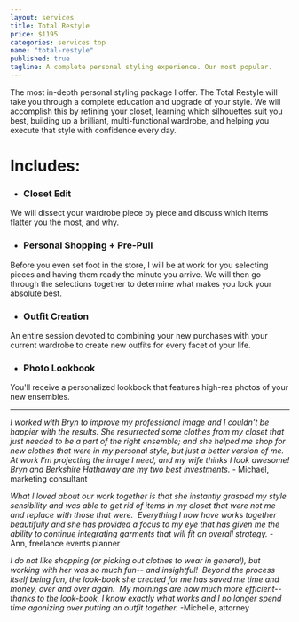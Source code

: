 ```yaml
---
layout: services
title: Total Restyle
price: $1195
categories: services top
name: "total-restyle"
published: true
tagline: A complete personal styling experience. Our most popular.
---
```


The most in-depth personal styling package I offer. The Total Restyle will take you through a complete education and upgrade of your style. We will accomplish this by refining your closet, learning which silhouettes suit you best, building up a brilliant, multi-functional wardrobe, and helping you execute that style with confidence every day.
 
# Includes:
 
- ### Closet Edit
We will dissect your wardrobe piece by piece and discuss which items flatter you the most, and why.
 
- ### Personal Shopping + Pre-Pull
Before you even set foot in the store, I will be at work for you selecting pieces and having them ready the minute you arrive. We will then go through the selections together to determine what makes you look your absolute best. 
 
- ### Outfit Creation
An entire session devoted to combining your new purchases with your current wardrobe to create new outfits for every facet of your life.
 
- ### Photo Lookbook
You'll receive a personalized lookbook that features high-res photos of your new ensembles.

***
 
*I worked with Bryn to improve my professional image and I couldn't be happier with the results. She resurrected some clothes from my closet that just needed to be a part of the right ensemble; and she helped me shop for new clothes that were in my personal style, but just a better version of me. At work I'm projecting the image I need, and my wife thinks I look awesome! Bryn and Berkshire Hathaway are my two best investments.* - Michael, marketing consultant

*What I loved about our work together is that she instantly grasped my style sensibility and was able to get rid of items in my closet that were not me and replace with those that were.  Everything I now have works together beautifully and she has provided a focus to my eye that has given me the ability to continue integrating garments that will fit an overall strategy.* -Ann, freelance events planner
 
*I do not like shopping (or picking out clothes to wear in general), but working with her was so much fun-- and insightful!  Beyond the process itself being fun, the look-book she created for me has saved me time and money, over and over again.  My mornings are now much more efficient-- thanks to the look-book, I know exactly what works and I no longer spend time agonizing over putting an outfit together.* -Michelle, attorney